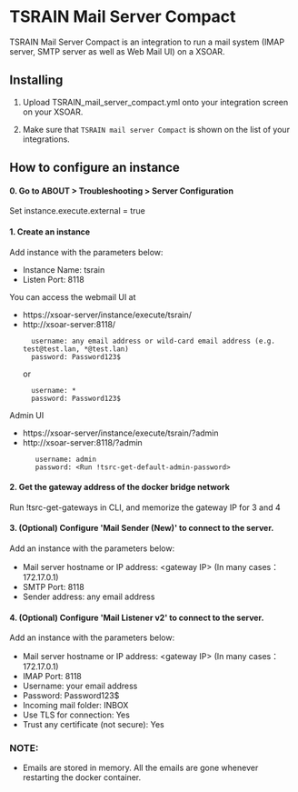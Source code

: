 TSRAIN Mail Server Compact
===========

TSRAIN Mail Server Compact is an integration to run a mail system (IMAP server, SMTP server as well as Web Mail UI) on a XSOAR.


Installing
----------

1. Upload TSRAIN_mail_server_compact.yml onto your integration screen on your XSOAR.

2. Make sure that `TSRAIN mail server Compact` is shown on the list of your integrations.


How to configure an instance
----------

#### 0.  Go to ABOUT > Troubleshooting > Server Configuration
  Set  instance.execute.external = true

#### 1. Create an instance
Add instance with the parameters below:
  - Instance Name: tsrain
  - Listen Port: 8118

You can access the webmail UI at
  - https://xsoar-server/instance/execute/tsrain/
  - http://xsoar-server:8118/
    ```
      username: any email address or wild-card email address (e.g. test@test.lan, *@test.lan)
      password: Password123$
    ```
    or
    ```
      username: *
      password: Password123$
    ```

Admin UI
  - https://xsoar-server/instance/execute/tsrain/?admin
  - http://xsoar-server:8118/?admin
    ```
       username: admin
       password: <Run !tsrc-get-default-admin-password>
    ```

#### 2. Get the gateway address of the docker bridge network
Run !tsrc-get-gateways in CLI, and memorize the gateway IP for 3 and 4

#### 3. (Optional) Configure 'Mail Sender (New)' to connect to the server.
Add an instance with the parameters below:
  - Mail server hostname or IP address: &lt;gateway IP&gt; (In many cases：172.17.0.1)
  - SMTP Port: 8118
  - Sender address: any email address

#### 4. (Optional) Configure 'Mail Listener v2' to connect to the server.
Add an instance with the parameters below:
  - Mail server hostname or IP address: &lt;gateway IP&gt; (In many cases：172.17.0.1)
   - IMAP Port: 8118
   - Username: your email address
   - Password: Password123$
   - Incoming mail folder: INBOX
   - Use TLS for connection: Yes
   - Trust any certificate (not secure): Yes

### NOTE:
 - Emails are stored in memory. All the emails are gone whenever restarting the docker container.
